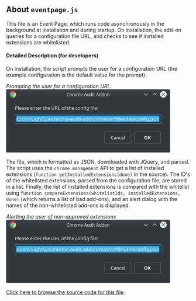 ## About `eventpage.js`

This file is an Event Page, which runs code asynchronously in the background at installation and during startup. On installation, the add-on queries for a configuration file URL, and checks to see if installed extensions are whitelisted.

#### Detailed Description (for developers)

On installation, the script prompts the user for a configuration URL (the example configuration is the default value for the prompt). 

_Prompting the user for a configuration URL._
![Prompting the user for a configuration URL](https://raw.githubusercontent.com/LightSys/chrome-audit-addon/master/doc/eventpage.js_img/eventpage.js_img00.png)

The file, which is formatted as JSON, downloaded with JQuery, and parsed. The script uses the `chrome.management` API to get a list of installed extensions (`function getInstalledExtensions(done)` in the source). The ID's of the whitelisted extensions, parsed from the configuration file, are stored in a list. Finally, the list of installed extensions is compared with the whitelist using `function compareExtensions(whitelistIds, installedExtensions, done)` (which returns a list of bad add-ons), and an alert dialog with the names of the non-whitelisted add-ons is displayed. 

_Alerting the user of non-approved extensions_
![Alerting the user of non-approved extensions](https://raw.githubusercontent.com/LightSys/chrome-audit-addon/master/doc/eventpage.js_img/eventpage.js_img00.png)

[Click here to browse the source code for this file](../eventPage.js). 
